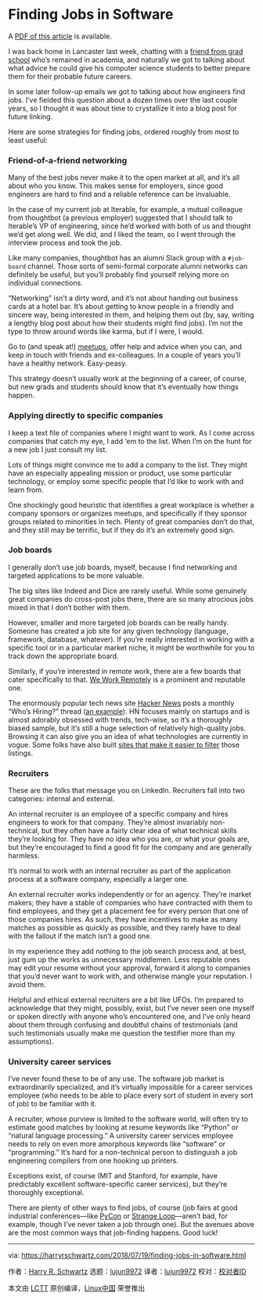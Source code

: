 Finding Jobs in Software
======

A [PDF of this article][1] is available.

I was back home in Lancaster last week, chatting with a [friend from grad school][2] who’s remained in academia, and naturally we got to talking about what advice he could give his computer science students to better prepare them for their probable future careers.

In some later follow-up emails we got to talking about how engineers find jobs. I’ve fielded this question about a dozen times over the last couple years, so I thought it was about time to crystallize it into a blog post for future linking.

Here are some strategies for finding jobs, ordered roughly from most to least useful:

### Friend-of-a-friend networking

Many of the best jobs never make it to the open market at all, and it’s all about who you know. This makes sense for employers, since good engineers are hard to find and a reliable reference can be invaluable.

In the case of my current job at Iterable, for example, a mutual colleague from thoughtbot (a previous employer) suggested that I should talk to Iterable’s VP of engineering, since he’d worked with both of us and thought we’d get along well. We did, and I liked the team, so I went through the interview process and took the job.

Like many companies, thoughtbot has an alumni Slack group with a `#job-board` channel. Those sorts of semi-formal corporate alumni networks can definitely be useful, but you’ll probably find yourself relying more on individual connections.

“Networking” isn’t a dirty word, and it’s not about handing out business cards at a hotel bar. It’s about getting to know people in a friendly and sincere way, being interested in them, and helping them out (by, say, writing a lengthy blog post about how their students might find jobs). I’m not the type to throw around words like karma, but if I were, I would.

Go to (and speak at!) [meetups][3], offer help and advice when you can, and keep in touch with friends and ex-colleagues. In a couple of years you’ll have a healthy network. Easy-peasy.

This strategy doesn’t usually work at the beginning of a career, of course, but new grads and students should know that it’s eventually how things happen.

### Applying directly to specific companies

I keep a text file of companies where I might want to work. As I come across companies that catch my eye, I add ‘em to the list. When I’m on the hunt for a new job I just consult my list.

Lots of things might convince me to add a company to the list. They might have an especially appealing mission or product, use some particular technology, or employ some specific people that I’d like to work with and learn from.

One shockingly good heuristic that identifies a great workplace is whether a company sponsors or organizes meetups, and specifically if they sponsor groups related to minorities in tech. Plenty of great companies don’t do that, and they still may be terrific, but if they do it’s an extremely good sign.

### Job boards

I generally don’t use job boards, myself, because I find networking and targeted applications to be more valuable.

The big sites like Indeed and Dice are rarely useful. While some genuinely great companies do cross-post jobs there, there are so many atrocious jobs mixed in that I don’t bother with them.

However, smaller and more targeted job boards can be really handy. Someone has created a job site for any given technology (language, framework, database, whatever). If you’re really interested in working with a specific tool or in a particular market niche, it might be worthwhile for you to track down the appropriate board.

Similarly, if you’re interested in remote work, there are a few boards that cater specifically to that. [We Work Remotely][4] is a prominent and reputable one.

The enormously popular tech news site [Hacker News][5] posts a monthly “Who’s Hiring?” thread ([an example][6]). HN focuses mainly on startups and is almost adorably obsessed with trends, tech-wise, so it’s a thoroughly biased sample, but it’s still a huge selection of relatively high-quality jobs. Browsing it can also give you an idea of what technologies are currently in vogue. Some folks have also built [sites that make it easier to filter][7] those listings.

### Recruiters

These are the folks that message you on LinkedIn. Recruiters fall into two categories: internal and external.

An internal recruiter is an employee of a specific company and hires engineers to work for that company. They’re almost invariably non-technical, but they often have a fairly clear idea of what technical skills they’re looking for. They have no idea who you are, or what your goals are, but they’re encouraged to find a good fit for the company and are generally harmless.

It’s normal to work with an internal recruiter as part of the application process at a software company, especially a larger one.

An external recruiter works independently or for an agency. They’re market makers; they have a stable of companies who have contracted with them to find employees, and they get a placement fee for every person that one of those companies hires. As such, they have incentives to make as many matches as possible as quickly as possible, and they rarely have to deal with the fallout if the match isn’t a good one.

In my experience they add nothing to the job search process and, at best, just gum up the works as unnecessary middlemen. Less reputable ones may edit your resume without your approval, forward it along to companies that you’d never want to work with, and otherwise mangle your reputation. I avoid them.

Helpful and ethical external recruiters are a bit like UFOs. I’m prepared to acknowledge that they might, possibly, exist, but I’ve never seen one myself or spoken directly with anyone who’s encountered one, and I’ve only heard about them through confusing and doubtful chains of testimonials (and such testimonials usually make me question the testifier more than my assumptions).

### University career services

I’ve never found these to be of any use. The software job market is extraordinarily specialized, and it’s virtually impossible for a career services employee (who needs to be able to place every sort of student in every sort of job) to be familiar with it.

A recruiter, whose purview is limited to the software world, will often try to estimate good matches by looking at resume keywords like “Python” or “natural language processing.” A university career services employee needs to rely on even more amorphous keywords like “software” or “programming.” It’s hard for a non-technical person to distinguish a job engineering compilers from one hooking up printers.

Exceptions exist, of course (MIT and Stanford, for example, have predictably excellent software-specific career services), but they’re thoroughly exceptional.

There are plenty of other ways to find jobs, of course (job fairs at good industrial conferences—like [PyCon][8] or [Strange Loop][9]—aren’t bad, for example, though I’ve never taken a job through one). But the avenues above are the most common ways that job-finding happens. Good luck!

--------------------------------------------------------------------------------

via: https://harryrschwartz.com/2018/07/19/finding-jobs-in-software.html

作者：[Harry R. Schwartz][a]
选题：[lujun9972](https://github.com/lujun9972)
译者：[lujun9972](https://github.com/lujun9972)
校对：[校对者ID](https://github.com/校对者ID)

本文由 [LCTT](https://github.com/LCTT/TranslateProject) 原创编译，[Linux中国](https://linux.cn/) 荣誉推出

[a]:https://harryrschwartz.com/
[1]:https://harryrschwartz.com/assets/documents/articles/finding-jobs-in-software.pdf
[2]:https://www.fandm.edu/ed-novak
[3]:https://meetup.com
[4]:https://weworkremotely.com
[5]:https://news.ycombinator.com
[6]:https://news.ycombinator.com/item?id=13764728
[7]:https://www.hnhiring.com
[8]:https://us.pycon.org
[9]:https://thestrangeloop.com
